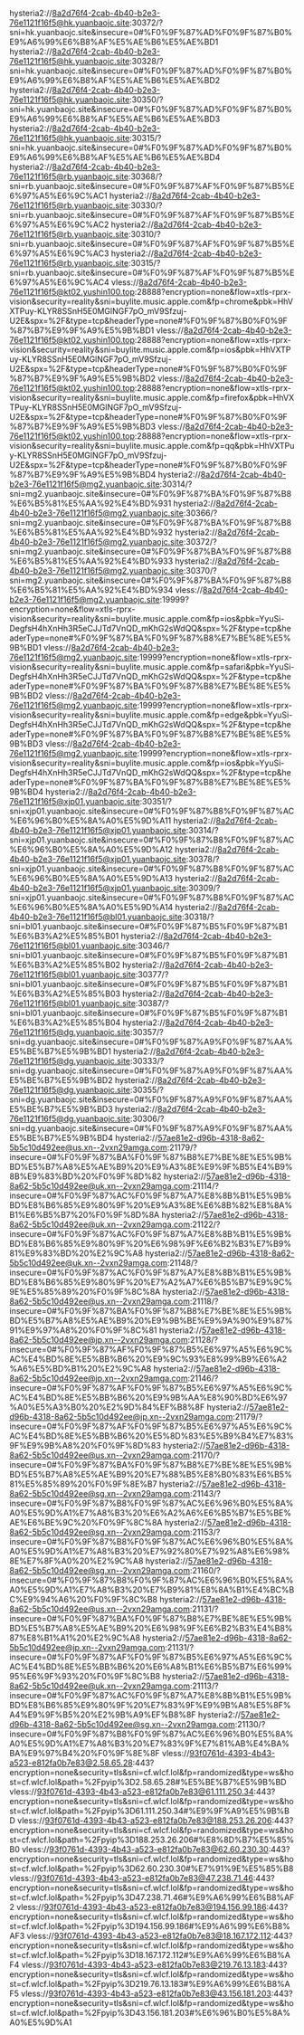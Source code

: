 hysteria2://8a2d76f4-2cab-4b40-b2e3-76e1121f16f5@hk.yuanbaojc.site:30372/?sni=hk.yuanbaojc.site&insecure=0#%F0%9F%87%AD%F0%9F%87%B0%E9%A6%99%E6%B8%AF%E5%AE%B6%E5%AE%BD1
hysteria2://8a2d76f4-2cab-4b40-b2e3-76e1121f16f5@hk.yuanbaojc.site:30328/?sni=hk.yuanbaojc.site&insecure=0#%F0%9F%87%AD%F0%9F%87%B0%E9%A6%99%E6%B8%AF%E5%AE%B6%E5%AE%BD2
hysteria2://8a2d76f4-2cab-4b40-b2e3-76e1121f16f5@hk.yuanbaojc.site:30350/?sni=hk.yuanbaojc.site&insecure=0#%F0%9F%87%AD%F0%9F%87%B0%E9%A6%99%E6%B8%AF%E5%AE%B6%E5%AE%BD3
hysteria2://8a2d76f4-2cab-4b40-b2e3-76e1121f16f5@hk.yuanbaojc.site:30315/?sni=hk.yuanbaojc.site&insecure=0#%F0%9F%87%AD%F0%9F%87%B0%E9%A6%99%E6%B8%AF%E5%AE%B6%E5%AE%BD4
hysteria2://8a2d76f4-2cab-4b40-b2e3-76e1121f16f5@rb.yuanbaojc.site:30368/?sni=rb.yuanbaojc.site&insecure=0#%F0%9F%87%AF%F0%9F%87%B5%E6%97%A5%E6%9C%AC1
hysteria2://8a2d76f4-2cab-4b40-b2e3-76e1121f16f5@rb.yuanbaojc.site:30330/?sni=rb.yuanbaojc.site&insecure=0#%F0%9F%87%AF%F0%9F%87%B5%E6%97%A5%E6%9C%AC2
hysteria2://8a2d76f4-2cab-4b40-b2e3-76e1121f16f5@rb.yuanbaojc.site:30310/?sni=rb.yuanbaojc.site&insecure=0#%F0%9F%87%AF%F0%9F%87%B5%E6%97%A5%E6%9C%AC3
hysteria2://8a2d76f4-2cab-4b40-b2e3-76e1121f16f5@rb.yuanbaojc.site:30315/?sni=rb.yuanbaojc.site&insecure=0#%F0%9F%87%AF%F0%9F%87%B5%E6%97%A5%E6%9C%AC4
vless://8a2d76f4-2cab-4b40-b2e3-76e1121f16f5@kt02.yushin100.top:28888?encryption=none&flow=xtls-rprx-vision&security=reality&sni=buylite.music.apple.com&fp=chrome&pbk=HhVXTPuy-KLYR8SSnH5E0MGlNGF7pO_mV9Sfzuj-U2E&spx=%2F&type=tcp&headerType=none#%F0%9F%87%B0%F0%9F%87%B7%E9%9F%A9%E5%9B%BD1
vless://8a2d76f4-2cab-4b40-b2e3-76e1121f16f5@kt02.yushin100.top:28888?encryption=none&flow=xtls-rprx-vision&security=reality&sni=buylite.music.apple.com&fp=ios&pbk=HhVXTPuy-KLYR8SSnH5E0MGlNGF7pO_mV9Sfzuj-U2E&spx=%2F&type=tcp&headerType=none#%F0%9F%87%B0%F0%9F%87%B7%E9%9F%A9%E5%9B%BD2
vless://8a2d76f4-2cab-4b40-b2e3-76e1121f16f5@kt02.yushin100.top:28888?encryption=none&flow=xtls-rprx-vision&security=reality&sni=buylite.music.apple.com&fp=firefox&pbk=HhVXTPuy-KLYR8SSnH5E0MGlNGF7pO_mV9Sfzuj-U2E&spx=%2F&type=tcp&headerType=none#%F0%9F%87%B0%F0%9F%87%B7%E9%9F%A9%E5%9B%BD3
vless://8a2d76f4-2cab-4b40-b2e3-76e1121f16f5@kt02.yushin100.top:28888?encryption=none&flow=xtls-rprx-vision&security=reality&sni=buylite.music.apple.com&fp=qq&pbk=HhVXTPuy-KLYR8SSnH5E0MGlNGF7pO_mV9Sfzuj-U2E&spx=%2F&type=tcp&headerType=none#%F0%9F%87%B0%F0%9F%87%B7%E9%9F%A9%E5%9B%BD4
hysteria2://8a2d76f4-2cab-4b40-b2e3-76e1121f16f5@mg2.yuanbaojc.site:30314/?sni=mg2.yuanbaojc.site&insecure=0#%F0%9F%87%BA%F0%9F%87%B8%E6%B5%81%E5%AA%92%E4%BD%931
hysteria2://8a2d76f4-2cab-4b40-b2e3-76e1121f16f5@mg2.yuanbaojc.site:30366/?sni=mg2.yuanbaojc.site&insecure=0#%F0%9F%87%BA%F0%9F%87%B8%E6%B5%81%E5%AA%92%E4%BD%932
hysteria2://8a2d76f4-2cab-4b40-b2e3-76e1121f16f5@mg2.yuanbaojc.site:30372/?sni=mg2.yuanbaojc.site&insecure=0#%F0%9F%87%BA%F0%9F%87%B8%E6%B5%81%E5%AA%92%E4%BD%933
hysteria2://8a2d76f4-2cab-4b40-b2e3-76e1121f16f5@mg2.yuanbaojc.site:30370/?sni=mg2.yuanbaojc.site&insecure=0#%F0%9F%87%BA%F0%9F%87%B8%E6%B5%81%E5%AA%92%E4%BD%934
vless://8a2d76f4-2cab-4b40-b2e3-76e1121f16f5@mg2.yuanbaojc.site:19999?encryption=none&flow=xtls-rprx-vision&security=reality&sni=buylite.music.apple.com&fp=ios&pbk=YyuSi-DegfsH4hXnHh3R5eCJJTd7VnQD_mKhG2sWdQQ&spx=%2F&type=tcp&headerType=none#%F0%9F%87%BA%F0%9F%87%B8%E7%BE%8E%E5%9B%BD1
vless://8a2d76f4-2cab-4b40-b2e3-76e1121f16f5@mg2.yuanbaojc.site:19999?encryption=none&flow=xtls-rprx-vision&security=reality&sni=buylite.music.apple.com&fp=safari&pbk=YyuSi-DegfsH4hXnHh3R5eCJJTd7VnQD_mKhG2sWdQQ&spx=%2F&type=tcp&headerType=none#%F0%9F%87%BA%F0%9F%87%B8%E7%BE%8E%E5%9B%BD2
vless://8a2d76f4-2cab-4b40-b2e3-76e1121f16f5@mg2.yuanbaojc.site:19999?encryption=none&flow=xtls-rprx-vision&security=reality&sni=buylite.music.apple.com&fp=edge&pbk=YyuSi-DegfsH4hXnHh3R5eCJJTd7VnQD_mKhG2sWdQQ&spx=%2F&type=tcp&headerType=none#%F0%9F%87%BA%F0%9F%87%B8%E7%BE%8E%E5%9B%BD3
vless://8a2d76f4-2cab-4b40-b2e3-76e1121f16f5@mg2.yuanbaojc.site:19999?encryption=none&flow=xtls-rprx-vision&security=reality&sni=buylite.music.apple.com&fp=ios&pbk=YyuSi-DegfsH4hXnHh3R5eCJJTd7VnQD_mKhG2sWdQQ&spx=%2F&type=tcp&headerType=none#%F0%9F%87%BA%F0%9F%87%B8%E7%BE%8E%E5%9B%BD4
hysteria2://8a2d76f4-2cab-4b40-b2e3-76e1121f16f5@xjp01.yuanbaojc.site:30351/?sni=xjp01.yuanbaojc.site&insecure=0#%F0%9F%87%B8%F0%9F%87%AC%E6%96%B0%E5%8A%A0%E5%9D%A11
hysteria2://8a2d76f4-2cab-4b40-b2e3-76e1121f16f5@xjp01.yuanbaojc.site:30314/?sni=xjp01.yuanbaojc.site&insecure=0#%F0%9F%87%B8%F0%9F%87%AC%E6%96%B0%E5%8A%A0%E5%9D%A12
hysteria2://8a2d76f4-2cab-4b40-b2e3-76e1121f16f5@xjp01.yuanbaojc.site:30378/?sni=xjp01.yuanbaojc.site&insecure=0#%F0%9F%87%B8%F0%9F%87%AC%E6%96%B0%E5%8A%A0%E5%9D%A13
hysteria2://8a2d76f4-2cab-4b40-b2e3-76e1121f16f5@xjp01.yuanbaojc.site:30309/?sni=xjp01.yuanbaojc.site&insecure=0#%F0%9F%87%B8%F0%9F%87%AC%E6%96%B0%E5%8A%A0%E5%9D%A14
hysteria2://8a2d76f4-2cab-4b40-b2e3-76e1121f16f5@bl01.yuanbaojc.site:30318/?sni=bl01.yuanbaojc.site&insecure=0#%F0%9F%87%B5%F0%9F%87%B1%E6%B3%A2%E5%85%B01
hysteria2://8a2d76f4-2cab-4b40-b2e3-76e1121f16f5@bl01.yuanbaojc.site:30346/?sni=bl01.yuanbaojc.site&insecure=0#%F0%9F%87%B5%F0%9F%87%B1%E6%B3%A2%E5%85%B02
hysteria2://8a2d76f4-2cab-4b40-b2e3-76e1121f16f5@bl01.yuanbaojc.site:30377/?sni=bl01.yuanbaojc.site&insecure=0#%F0%9F%87%B5%F0%9F%87%B1%E6%B3%A2%E5%85%B03
hysteria2://8a2d76f4-2cab-4b40-b2e3-76e1121f16f5@bl01.yuanbaojc.site:30387/?sni=bl01.yuanbaojc.site&insecure=0#%F0%9F%87%B5%F0%9F%87%B1%E6%B3%A2%E5%85%B04
hysteria2://8a2d76f4-2cab-4b40-b2e3-76e1121f16f5@dg.yuanbaojc.site:30357/?sni=dg.yuanbaojc.site&insecure=0#%F0%9F%87%A9%F0%9F%87%AA%E5%BE%B7%E5%9B%BD1
hysteria2://8a2d76f4-2cab-4b40-b2e3-76e1121f16f5@dg.yuanbaojc.site:30333/?sni=dg.yuanbaojc.site&insecure=0#%F0%9F%87%A9%F0%9F%87%AA%E5%BE%B7%E5%9B%BD2
hysteria2://8a2d76f4-2cab-4b40-b2e3-76e1121f16f5@dg.yuanbaojc.site:30355/?sni=dg.yuanbaojc.site&insecure=0#%F0%9F%87%A9%F0%9F%87%AA%E5%BE%B7%E5%9B%BD3
hysteria2://8a2d76f4-2cab-4b40-b2e3-76e1121f16f5@dg.yuanbaojc.site:30306/?sni=dg.yuanbaojc.site&insecure=0#%F0%9F%87%A9%F0%9F%87%AA%E5%BE%B7%E5%9B%BD4
hysteria2://57ae81e2-d96b-4318-8a62-5b5c10d492ee@us.xn--2vxn29amga.com:21179/?insecure=0#%F0%9F%87%BA%F0%9F%87%B8%E7%BE%8E%E5%9B%BD%E5%B7%A8%E5%AE%B9%20%E9%A3%8E%E9%9F%B5%E4%B9%8B%E9%83%BD%20%F0%9F%8D%82
hysteria2://57ae81e2-d96b-4318-8a62-5b5c10d492ee@uk.xn--2vxn29amga.com:21114/?insecure=0#%F0%9F%87%AC%F0%9F%87%A7%E8%8B%B1%E5%9B%BD%E8%B6%85%E9%80%9F%20%E9%A3%8E%E6%8B%82%E8%8A%B1%E6%B5%B7%20%F0%9F%8D%8A
hysteria2://57ae81e2-d96b-4318-8a62-5b5c10d492ee@uk.xn--2vxn29amga.com:21122/?insecure=0#%F0%9F%87%AC%F0%9F%87%A7%E8%8B%B1%E5%9B%BD%E8%B6%85%E9%80%9F%20%E6%98%9F%E6%B2%B3%E7%B9%81%E9%83%BD%20%E2%9C%A8
hysteria2://57ae81e2-d96b-4318-8a62-5b5c10d492ee@uk.xn--2vxn29amga.com:21148/?insecure=0#%F0%9F%87%AC%F0%9F%87%A7%E8%8B%B1%E5%9B%BD%E8%B6%85%E9%80%9F%20%E7%A2%A7%E6%B5%B7%E9%9C%9E%E5%85%89%20%F0%9F%8C%8A
hysteria2://57ae81e2-d96b-4318-8a62-5b5c10d492ee@us.xn--2vxn29amga.com:21118/?insecure=0#%F0%9F%87%BA%F0%9F%87%B8%E7%BE%8E%E5%9B%BD%E5%B7%A8%E5%AE%B9%20%E9%9B%BE%E9%9A%90%E9%87%91%E9%97%A8%20%F0%9F%8C%81
hysteria2://57ae81e2-d96b-4318-8a62-5b5c10d492ee@jp.xn--2vxn29amga.com:21128/?insecure=0#%F0%9F%87%AF%F0%9F%87%B5%E6%97%A5%E6%9C%AC%E4%BD%8E%E5%BB%B6%20%E9%9C%93%E8%99%B9%E6%A2%A6%E5%BD%B1%20%E2%9C%A8
hysteria2://57ae81e2-d96b-4318-8a62-5b5c10d492ee@jp.xn--2vxn29amga.com:21146/?insecure=0#%F0%9F%87%AF%F0%9F%87%B5%E6%97%A5%E6%9C%AC%E4%BD%8E%E5%BB%B6%20%E9%9B%AA%E8%90%BD%E6%97%A0%E5%A3%B0%20%E2%9D%84%EF%B8%8F
hysteria2://57ae81e2-d96b-4318-8a62-5b5c10d492ee@jp.xn--2vxn29amga.com:21179/?insecure=0#%F0%9F%87%AF%F0%9F%87%B5%E6%97%A5%E6%9C%AC%E4%BD%8E%E5%BB%B6%20%E5%8D%83%E5%B9%B4%E7%83%9F%E9%9B%A8%20%F0%9F%8D%83
hysteria2://57ae81e2-d96b-4318-8a62-5b5c10d492ee@us.xn--2vxn29amga.com:21170/?insecure=0#%F0%9F%87%BA%F0%9F%87%B8%E7%BE%8E%E5%9B%BD%E5%B7%A8%E5%AE%B9%20%E7%88%B5%E8%B0%83%E6%B5%81%E5%85%89%20%F0%9F%8E%B7
hysteria2://57ae81e2-d96b-4318-8a62-5b5c10d492ee@sg.xn--2vxn29amga.com:21143/?insecure=0#%F0%9F%87%B8%F0%9F%87%AC%E6%96%B0%E5%8A%A0%E5%9D%A1%E7%A8%B3%20%E6%A2%A6%E6%B5%B7%E5%BE%AE%E6%BE%9C%20%F0%9F%8C%8A
hysteria2://57ae81e2-d96b-4318-8a62-5b5c10d492ee@sg.xn--2vxn29amga.com:21153/?insecure=0#%F0%9F%87%B8%F0%9F%87%AC%E6%96%B0%E5%8A%A0%E5%9D%A1%E7%A8%B3%20%E7%92%80%E7%92%A8%E6%98%8E%E7%8F%A0%20%E2%9C%A8
hysteria2://57ae81e2-d96b-4318-8a62-5b5c10d492ee@sg.xn--2vxn29amga.com:21160/?insecure=0#%F0%9F%87%B8%F0%9F%87%AC%E6%96%B0%E5%8A%A0%E5%9D%A1%E7%A8%B3%20%E7%B9%81%E8%8A%B1%E4%BC%BC%E9%94%A6%20%F0%9F%8C%B8
hysteria2://57ae81e2-d96b-4318-8a62-5b5c10d492ee@us.xn--2vxn29amga.com:21131/?insecure=0#%F0%9F%87%BA%F0%9F%87%B8%E7%BE%8E%E5%9B%BD%E5%B7%A8%E5%AE%B9%20%E6%98%9F%E6%B2%B3%E4%B8%87%E8%B1%A1%20%E2%9C%A8
hysteria2://57ae81e2-d96b-4318-8a62-5b5c10d492ee@jp.xn--2vxn29amga.com:21131/?insecure=0#%F0%9F%87%AF%F0%9F%87%B5%E6%97%A5%E6%9C%AC%E4%BD%8E%E5%BB%B6%20%E6%A8%B1%E6%B5%B7%E6%99%95%E6%9F%93%20%F0%9F%8C%B8
hysteria2://57ae81e2-d96b-4318-8a62-5b5c10d492ee@uk.xn--2vxn29amga.com:21113/?insecure=0#%F0%9F%87%AC%F0%9F%87%A7%E8%8B%B1%E5%9B%BD%E8%B6%85%E9%80%9F%20%E7%83%9F%E9%9B%A8%E5%8F%A4%E9%9F%B5%20%E2%9B%A9%EF%B8%8F
hysteria2://57ae81e2-d96b-4318-8a62-5b5c10d492ee@sg.xn--2vxn29amga.com:21130/?insecure=0#%F0%9F%87%B8%F0%9F%87%AC%E6%96%B0%E5%8A%A0%E5%9D%A1%E7%A8%B3%20%E7%83%9F%E7%81%AB%E4%BA%BA%E9%97%B4%20%F0%9F%8E%8F
vless://93f0761d-4393-4b43-a523-e812fa0b7e83@2.58.65.28:443?encryption=none&security=tls&sni=cf.wlcf.lol&fp=randomized&type=ws&host=cf.wlcf.lol&path=%2Fpyip%3D2.58.65.28#%E5%BE%B7%E5%9B%BD
vless://93f0761d-4393-4b43-a523-e812fa0b7e83@61.111.250.34:443?encryption=none&security=tls&sni=cf.wlcf.lol&fp=randomized&type=ws&host=cf.wlcf.lol&path=%2Fpyip%3D61.111.250.34#%E9%9F%A9%E5%9B%BD
vless://93f0761d-4393-4b43-a523-e812fa0b7e83@188.253.26.206:443?encryption=none&security=tls&sni=cf.wlcf.lol&fp=randomized&type=ws&host=cf.wlcf.lol&path=%2Fpyip%3D188.253.26.206#%E8%8D%B7%E5%85%B0
vless://93f0761d-4393-4b43-a523-e812fa0b7e83@62.60.230.30:443?encryption=none&security=tls&sni=cf.wlcf.lol&fp=randomized&type=ws&host=cf.wlcf.lol&path=%2Fpyip%3D62.60.230.30#%E7%91%9E%E5%85%B8
vless://93f0761d-4393-4b43-a523-e812fa0b7e83@47.238.71.46:443?encryption=none&security=tls&sni=cf.wlcf.lol&fp=randomized&type=ws&host=cf.wlcf.lol&path=%2Fpyip%3D47.238.71.46#%E9%A6%99%E6%B8%AF2
vless://93f0761d-4393-4b43-a523-e812fa0b7e83@194.156.99.186:443?encryption=none&security=tls&sni=cf.wlcf.lol&fp=randomized&type=ws&host=cf.wlcf.lol&path=%2Fpyip%3D194.156.99.186#%E9%A6%99%E6%B8%AF3
vless://93f0761d-4393-4b43-a523-e812fa0b7e83@18.167.172.112:443?encryption=none&security=tls&sni=cf.wlcf.lol&fp=randomized&type=ws&host=cf.wlcf.lol&path=%2Fpyip%3D18.167.172.112#%E9%A6%99%E6%B8%AF4
vless://93f0761d-4393-4b43-a523-e812fa0b7e83@219.76.13.183:443?encryption=none&security=tls&sni=cf.wlcf.lol&fp=randomized&type=ws&host=cf.wlcf.lol&path=%2Fpyip%3D219.76.13.183#%E9%A6%99%E6%B8%AF5
vless://93f0761d-4393-4b43-a523-e812fa0b7e83@43.156.181.203:443?encryption=none&security=tls&sni=cf.wlcf.lol&fp=randomized&type=ws&host=cf.wlcf.lol&path=%2Fpyip%3D43.156.181.203#%E6%96%B0%E5%8A%A0%E5%9D%A1
